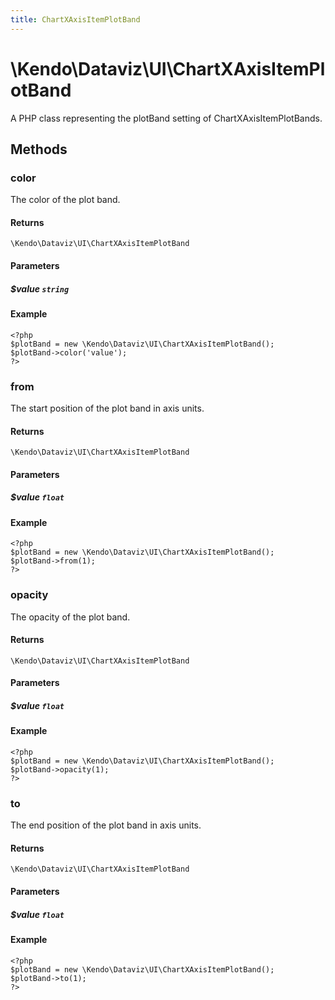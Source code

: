 ```yaml
---
title: ChartXAxisItemPlotBand
---
```


# \Kendo\Dataviz\UI\ChartXAxisItemPlotBand

A PHP class representing the plotBand setting of ChartXAxisItemPlotBands.


## Methods

### color
The color of the plot band.

#### Returns
`\Kendo\Dataviz\UI\ChartXAxisItemPlotBand`

#### Parameters

##### $value `string`



#### Example 
    <?php
    $plotBand = new \Kendo\Dataviz\UI\ChartXAxisItemPlotBand();
    $plotBand->color('value');
    ?>

### from
The start position of the plot band in axis units.

#### Returns
`\Kendo\Dataviz\UI\ChartXAxisItemPlotBand`

#### Parameters

##### $value `float`



#### Example 
    <?php
    $plotBand = new \Kendo\Dataviz\UI\ChartXAxisItemPlotBand();
    $plotBand->from(1);
    ?>

### opacity
The opacity of the plot band.

#### Returns
`\Kendo\Dataviz\UI\ChartXAxisItemPlotBand`

#### Parameters

##### $value `float`



#### Example 
    <?php
    $plotBand = new \Kendo\Dataviz\UI\ChartXAxisItemPlotBand();
    $plotBand->opacity(1);
    ?>

### to
The end position of the plot band in axis units.

#### Returns
`\Kendo\Dataviz\UI\ChartXAxisItemPlotBand`

#### Parameters

##### $value `float`



#### Example 
    <?php
    $plotBand = new \Kendo\Dataviz\UI\ChartXAxisItemPlotBand();
    $plotBand->to(1);
    ?>

